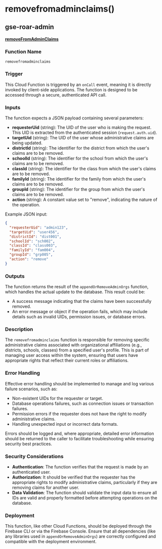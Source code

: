 # removefromadminclaims()

## gse-roar-admin

#### [removeFromAdminClaims](https://github.com/yeatmanlab/roar-firebase-functions/blob/e784650492722d24069aa9b0704d1873ea5dafee/gse-roar-admin/functions/src/index.ts#L135)

### Function Name
`removefromadminclaims`

### Trigger
This Cloud Function is triggered by an `onCall` event, meaning it is directly invoked by client-side applications. The function is designed to be accessed through a secure, authenticated API call.

### Inputs
The function expects a JSON payload containing several parameters:
- **requesterUid** (string): The UID of the user who is making the request. This UID is extracted from the authenticated session (`request.auth.uid`).
- **targetUid** (string): The UID of the user whose administrative claims are being updated.
- **districtId** (string): The identifier for the district from which the user's claims are to be removed.
- **schoolId** (string): The identifier for the school from which the user's claims are to be removed.
- **classId** (string): The identifier for the class from which the user's claims are to be removed.
- **familyId** (string): The identifier for the family from which the user's claims are to be removed.
- **groupId** (string): The identifier for the group from which the user's claims are to be removed.
- **action** (string): A constant value set to "remove", indicating the nature of the operation.

Example JSON input:
```json
{
  "requesterUid": "admin123",
  "targetUid": "user456",
  "districtId": "dist001",
  "schoolId": "sch002",
  "classId": "class003",
  "familyId": "fam004",
  "groupId": "grp005",
  "action": "remove"
}
```

### Outputs
The function returns the result of the `appendOrRemoveAdminOrgs` function, which handles the actual update to the database. This result could be:
- A success message indicating that the claims have been successfully removed.
- An error message or object if the operation fails, which may include details such as invalid UIDs, permission issues, or database errors.

### Description
The `removefromadminclaims` function is responsible for removing specific administrative claims associated with organizational affiliations (e.g., districts, schools, classes) from a specified user's profile. This is part of managing user access within the system, ensuring that users have appropriate rights that reflect their current roles or affiliations.

### Error Handling
Effective error handling should be implemented to manage and log various failure scenarios, such as:
- Non-existent UIDs for the requester or target.
- Database operations failures, such as connection issues or transaction failures.
- Permission errors if the requester does not have the right to modify administrative claims.
- Handling unexpected input or incorrect data formats.

Errors should be logged and, where appropriate, detailed error information should be returned to the caller to facilitate troubleshooting while ensuring security best practices.

### Security Considerations
- **Authentication**: The function verifies that the request is made by an authenticated user.
- **Authorization**: It should be verified that the requester has the appropriate rights to modify administrative claims, particularly if they are removing claims for another user.
- **Data Validation**: The function should validate the input data to ensure all IDs are valid and properly formatted before attempting operations on the database.

### Deployment
This function, like other Cloud Functions, should be deployed through the Firebase CLI or via the Firebase Console. Ensure that all dependencies (like any libraries used in `appendOrRemoveAdminOrgs`) are correctly configured and compatible with the deployment environment.
